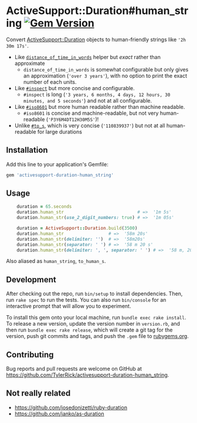 # ActiveSupport::Duration#human_string  [![Gem Version](https://badge.fury.io/rb/activesupport-duration-human_string.svg)](https://badge.fury.io/rb/activesupport-duration-human_string)

Convert [ActiveSupport::Duration](https://api.rubyonrails.org/classes/ActiveSupport/Duration.html) objects to human-friendly strings like `'2h 30m 17s'`.

- Like [`distance_of_time_in_words`](https://api.rubyonrails.org/classes/ActionView/Helpers/DateHelper.html#method-i-distance_of_time_in_words)
  helper but _exact_ rather than approximate
  - `distance_of_time_in_words` is somewhat configurable but only gives an approximation (`'over 3
    years'`), with no option to print the exact number of each units.
- Like [`#inspect`](https://github.com/rails/rails/blob/b9ca94caea2ca6a6cc09abaffaad67b447134079/activesupport/lib/active_support/duration.rb#L372)
  but more concise and configurable.
  - `#inspect` is long (`'3 years, 6 months, 4 days, 12 hours, 30 minutes, and 5 seconds'`) and not
    at all configurable.
- Like [`#iso8601`](https://api.rubyonrails.org/classes/ActiveSupport/Duration.html#method-i-iso8601)
  but more human readable rather than machine readable.
  - `#iso8601` is concise and machine-readable, but not very human-readable (`'P3Y6M4DT12H30M5S'`)!
- Unlike [`#to_s`](https://api.rubyonrails.org/classes/ActiveSupport/Duration.html#method-i-to_s),
  which is very concise (`'110839937'`) but not at all human-readable for large durations

## Installation

Add this line to your application's Gemfile:

```ruby
gem 'activesupport-duration-human_string'
```

## Usage

```ruby
    duration = 65.seconds
    duration.human_str                            # =>  '1m 5s'
    duration.human_str(use_2_digit_numbers: true) # =>  '1m 05s'

    duration = ActiveSupport::Duration.build(3500)
    duration.human_str                 # =>  '58m 20s'
    duration.human_str(delimiter: '')  # =>  '58m20s'
    duration.human_str(separator: ' ') # =>  '58 m 20 s'
    duration.human_str(delimiter: ', ', separator: ' ') # =>  '58 m, 20 s'
```

Also aliased as `human_string`, `to_human_s`.

## Development

After checking out the repo, run `bin/setup` to install dependencies. Then, run `rake spec` to run the tests. You can also run `bin/console` for an interactive prompt that will allow you to experiment.

To install this gem onto your local machine, run `bundle exec rake install`. To release a new version, update the version number in `version.rb`, and then run `bundle exec rake release`, which will create a git tag for the version, push git commits and tags, and push the `.gem` file to [rubygems.org](https://rubygems.org).

## Contributing

Bug reports and pull requests are welcome on GitHub at https://github.com/TylerRick/activesupport-duration-human_string.

##  Not really related

- https://github.com/josedonizetti/ruby-duration
- https://github.com/janko/as-duration
